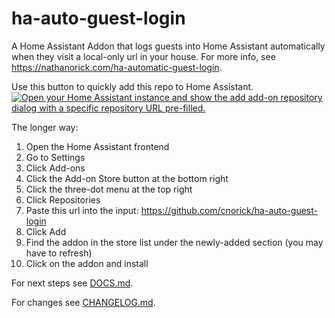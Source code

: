 # ha-auto-guest-login

A Home Assistant Addon that logs guests into Home Assistant automatically when they visit a local-only url in your house.
For more info, see <https://nathanorick.com/ha-automatic-guest-login>.

Use this button to quickly add this repo to Home Assistant.
[![Open your Home Assistant instance and show the add add-on repository dialog with a specific repository URL pre-filled.](https://my.home-assistant.io/badges/supervisor_add_addon_repository.svg)](https://my.home-assistant.io/redirect/supervisor_add_addon_repository/?repository_url=https%3A%2F%2Fgithub.com%2Fcnorick%2Fha-auto-guest-login)

The longer way:

1. Open the Home Assistant frontend
2. Go to Settings
3. Click Add-ons
4. Click the Add-on Store button at the bottom right
5. Click the three-dot menu at the top right
6. Click Repositories
7. Paste this url into the input: https://github.com/cnorick/ha-auto-guest-login
8. Click Add
9. Find the addon in the store list under the newly-added section (you may have to refresh)
10. Click on the addon and install

For next steps see [DOCS.md](DOCS.md).

For changes see [CHANGELOG.md](CHANGELOG.md).
